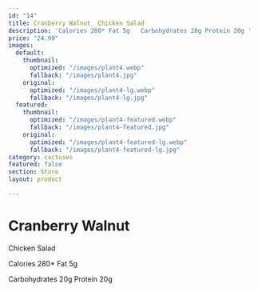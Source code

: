 ```yaml
---
id: "14"
title: Cranberry Walnut  Chicken Salad
description: 'Calories 280* Fat 5g   Carbohydrates 20g Protein 20g '
price: "24.99"
images:
  default:
    thumbnail:
      optimized: "/images/plant4.webp"
      fallback: "/images/plant4.jpg"
    original:
      optimized: "/images/plant4-lg.webp"
      fallback: "/images/plant4-lg.jpg"
  featured:
    thumbnail:
      optimized: "/images/plant4-featured.webp"
      fallback: "/images/plant4-featured.jpg"
    original:
      optimized: "/images/plant4-featured-lg.webp"
      fallback: "/images/plant4-featured-lg.jpg"
category: cactuses
featured: false
section: Store
layout: product

---
```

# Cranberry Walnut   
Chicken Salad

Calories 280* Fat 5g 

Carbohydrates 20g Protein 20g 